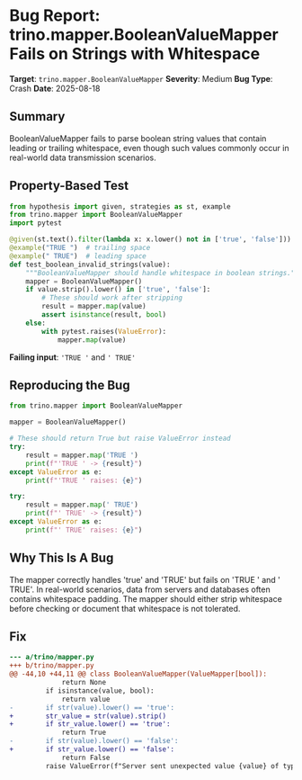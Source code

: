 # Bug Report: trino.mapper.BooleanValueMapper Fails on Strings with Whitespace

**Target**: `trino.mapper.BooleanValueMapper`
**Severity**: Medium
**Bug Type**: Crash
**Date**: 2025-08-18

## Summary

BooleanValueMapper fails to parse boolean string values that contain leading or trailing whitespace, even though such values commonly occur in real-world data transmission scenarios.

## Property-Based Test

```python
from hypothesis import given, strategies as st, example
from trino.mapper import BooleanValueMapper
import pytest

@given(st.text().filter(lambda x: x.lower() not in ['true', 'false']))
@example("TRUE ")  # trailing space
@example(" TRUE")  # leading space
def test_boolean_invalid_strings(value):
    """BooleanValueMapper should handle whitespace in boolean strings."""
    mapper = BooleanValueMapper()
    if value.strip().lower() in ['true', 'false']:
        # These should work after stripping
        result = mapper.map(value)
        assert isinstance(result, bool)
    else:
        with pytest.raises(ValueError):
            mapper.map(value)
```

**Failing input**: `'TRUE '` and `' TRUE'`

## Reproducing the Bug

```python
from trino.mapper import BooleanValueMapper

mapper = BooleanValueMapper()

# These should return True but raise ValueError instead
try:
    result = mapper.map('TRUE ')
    print(f"'TRUE ' -> {result}")
except ValueError as e:
    print(f"'TRUE ' raises: {e}")

try:
    result = mapper.map(' TRUE')
    print(f"' TRUE' -> {result}")  
except ValueError as e:
    print(f"' TRUE' raises: {e}")
```

## Why This Is A Bug

The mapper correctly handles 'true' and 'TRUE' but fails on 'TRUE ' and ' TRUE'. In real-world scenarios, data from servers and databases often contains whitespace padding. The mapper should either strip whitespace before checking or document that whitespace is not tolerated.

## Fix

```diff
--- a/trino/mapper.py
+++ b/trino/mapper.py
@@ -44,10 +44,11 @@ class BooleanValueMapper(ValueMapper[bool]):
             return None
         if isinstance(value, bool):
             return value
-        if str(value).lower() == 'true':
+        str_value = str(value).strip()
+        if str_value.lower() == 'true':
             return True
-        if str(value).lower() == 'false':
+        if str_value.lower() == 'false':
             return False
         raise ValueError(f"Server sent unexpected value {value} of type {type(value)} for boolean")
```